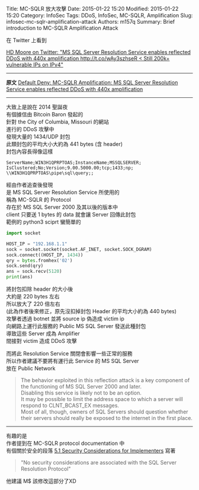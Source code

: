 Title: MC-SQLR 放大攻擊
Date: 2015-01-22 15:20
Modified: 2015-01-22 15:20
Category: InfoSec
Tags: DDoS, InfoSec, MC-SQLR, Amplification
Slug: infosec-mc-sqlr-amplification-attack
Authors: m157q
Summary: Brief introduction to MC-SQLR Amplification Attack 

在 Twitter 上看到

[HD Moore on Twitter: "MS SQL Server Resolution Service enables reflected DDoS with 440x amplification http://t.co/wAy3szhseR < Still 200k+ vulnerable IPs on IPv4"](https://twitter.com/hdmoore/status/558041881138192386)

<!--more-->

---

**原文**
[Default Deny: MC-SQLR Amplification: MS SQL Server Resolution Service enables reflected DDoS with 440x amplification](http://kurtaubuchon.blogspot.tw/2015/01/mc-sqlr-amplification-ms-sql-server.html)

---

大致上是說在 2014 聖誕夜  
有個據信由 Bitcoin Baron 發起的  
針對 the City of Columbia, Missouri 的網站  
進行的 DDoS 攻擊中  
發現大量的 1434/UDP 封包  
此類封包的平均大小大約為 441 bytes (含 header)  
封包內容長得像這樣  

```
ServerName;WIN3H1QPRPTOAS;InstanceName;MSSQLSERVER;
IsClustered;No;Version;9.00.5000.00;tcp;1433;np;
\\WIN3H1QPRPTOAS\pipe\sql\query;;
```

經由作者追查後發現  
是 MS SQL Server Resolution Service 所使用的  
稱為 MC-SQLR 的 Protocol  
存在於 MS SQL Server 2000 及其以後的版本中  
client 只要送 1 bytes 的 data 就會讓 Server 回傳此封包  
範例的 python3 sciprt 蠻簡單的  

```python
import socket

HOST_IP = "192.168.1.1"
sock = socket.socket(socket.AF_INET, socket.SOCK_DGRAM)
sock.connect((HOST_IP, 1434))
qry = bytes.fromhex('02')
sock.send(qry)
ans = sock.recv(5120)
print(ans)
```

將封包扣除 header 的大小後  
大約是 220 bytes 左右  
所以放大了 220 倍左右  
(此為作者後來修正，原先沒扣掉封包 Header 的平均大小約為 440 bytes)  
攻擊者透過 botnet 並將 source ip 偽造成 victim ip  
向網路上運行此服務的 Public MS SQL Server 發送此種封包  
導致這些 Server 成為 Amplifier  
間接對 victim 造成 DDoS 攻擊  
  
而將此 Resolution Service 關閉會影響一些正常的服務  
所以作者建議不要將有運行此 Service 的 MS SQL Server  
放在 Public Network  
>The behavior exploited in this reflection attack is a key component of the functioning of MS SQL Server 2000 and later.  
>Disabling this service is likely not to be an option.  
>It may be possible to limit the address space to which a server will respond to CLNT_BCAST_EX messages.  
>Most of all, though, owners of SQL Servers should question whether their servers should really be exposed to the internet in the first place.  
  
---
  
有趣的是  
作者提到在 MC-SQLR protocol documentation 中  
有個關於安全的段落 [5.1 Security Considerations for Implementers](https://msdn.microsoft.com/en-us/library/cc219741.aspx) 寫著  

> "No security considerations are associated with the SQL Server Resolution Protocol"  

他建議 M$ 該修改這部分了XD  


